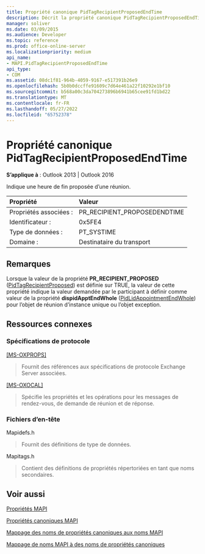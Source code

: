 ```yaml
---
title: Propriété canonique PidTagRecipientProposedEndTime
description: Décrit la propriété canonique PidTagRecipientProposedEndTime, qui indique une heure de fin proposée d’une réunion.
manager: soliver
ms.date: 03/09/2015
ms.audience: Developer
ms.topic: reference
ms.prod: office-online-server
ms.localizationpriority: medium
api_name:
- MAPI.PidTagRecipientProposedEndTime
api_type:
- COM
ms.assetid: 08dc1f81-964b-4059-9167-e517391b26e9
ms.openlocfilehash: 5b0b0dccffe91609c7d64e461a22f10292e1bf10
ms.sourcegitcommit: b568a00c3da704273896b6941b65cee91fd1bd22
ms.translationtype: MT
ms.contentlocale: fr-FR
ms.lasthandoff: 05/27/2022
ms.locfileid: "65752378"
---
```

# <a name="pidtagrecipientproposedendtime-canonical-property"></a>Propriété canonique PidTagRecipientProposedEndTime

  
  
**S’applique à** : Outlook 2013 | Outlook 2016 
  
Indique une heure de fin proposée d’une réunion.
  
|Propriété |Valeur |
|:-----|:-----|
|Propriétés associées :  <br/> |PR_RECIPIENT_PROPOSEDENDTIME  <br/> |
|Identificateur :  <br/> |0x5FE4  <br/> |
|Type de données :  <br/> |PT_SYSTIME  <br/> |
|Domaine :  <br/> |Destinataire du transport  <br/> |
   
## <a name="remarks"></a>Remarques

Lorsque la valeur de la propriété **PR_RECIPIENT_PROPOSED** ([PidTagRecipientProposed](pidtagrecipientproposed-canonical-property.md)) est définie sur TRUE, la valeur de cette propriété indique la valeur demandée par le participant à définir comme valeur de la propriété **dispidApptEndWhole** ([PidLidAppointmentEndWhole](pidlidappointmentendwhole-canonical-property.md)) pour l’objet de réunion d’instance unique ou l’objet exception.
  
## <a name="related-resources"></a>Ressources connexes

### <a name="protocol-specifications"></a>Spécifications de protocole

[[MS-OXPROPS]](https://msdn.microsoft.com/library/f6ab1613-aefe-447d-a49c-18217230b148%28Office.15%29.aspx)
  
> Fournit des références aux spécifications de protocole Exchange Server associées.
    
[[MS-OXOCAL]](https://msdn.microsoft.com/library/09861fde-c8e4-4028-9346-e7c214cfdba1%28Office.15%29.aspx)
  
> Spécifie les propriétés et les opérations pour les messages de rendez-vous, de demande de réunion et de réponse.
    
### <a name="header-files"></a>Fichiers d’en-tête

Mapidefs.h
  
> Fournit des définitions de type de données.
    
Mapitags.h
  
> Contient des définitions de propriétés répertoriées en tant que noms secondaires.
    
## <a name="see-also"></a>Voir aussi



[Propriétés MAPI](mapi-properties.md)
  
[Propriétés canoniques MAPI](mapi-canonical-properties.md)
  
[Mappage des noms de propriétés canoniques aux noms MAPI](mapping-canonical-property-names-to-mapi-names.md)
  
[Mappage de noms MAPI à des noms de propriétés canoniques](mapping-mapi-names-to-canonical-property-names.md)

